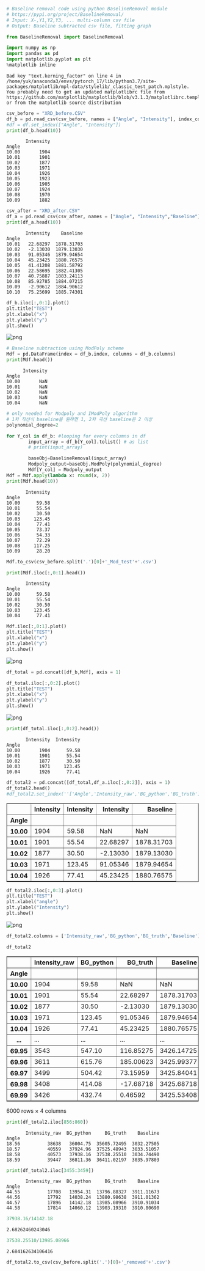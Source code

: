 ```python
# Baseline removal code using python BaselineRemoval module
# https://pypi.org/project/BaselineRemoval/
# Input: X-,Y1,Y2,Y3, ... multi-column csv file
# Output: Baseline subtracted csv file, fitting graph

from BaselineRemoval import BaselineRemoval

import numpy as np
import pandas as pd
import matplotlib.pyplot as plt
%matplotlib inline
```

    
    Bad key "text.kerning_factor" on line 4 in
    /home/yuk/anaconda3/envs/pytorch_17/lib/python3.7/site-packages/matplotlib/mpl-data/stylelib/_classic_test_patch.mplstyle.
    You probably need to get an updated matplotlibrc file from
    https://github.com/matplotlib/matplotlib/blob/v3.1.3/matplotlibrc.template
    or from the matplotlib source distribution



```python
csv_before = "XRD_before.CSV"
df_b = pd.read_csv(csv_before, names = ["Angle", "Intensity"], index_col = 'Angle')
#df = df.set_index(["Angle", "Intensity"])
print(df_b.head(10))
```

           Intensity
    Angle           
    10.00       1904
    10.01       1901
    10.02       1877
    10.03       1971
    10.04       1926
    10.05       1923
    10.06       1905
    10.07       1924
    10.08       1970
    10.09       1882



```python
csv_after = "XRD_after.CSV"
df_a = pd.read_csv(csv_after, names = ["Angle", "Intensity","Baseline"], index_col = 'Angle')
print(df_a.head(10))
```

           Intensity    Baseline
    Angle                       
    10.01   22.68297  1878.31703
    10.02   -2.13030  1879.13030
    10.03   91.05346  1879.94654
    10.04   45.23425  1880.76575
    10.05   41.41208  1881.58792
    10.06   22.58695  1882.41305
    10.07   40.75887  1883.24113
    10.08   85.92785  1884.07215
    10.09   -2.90612  1884.90612
    10.10   75.25699  1885.74301



```python
df_b.iloc[:,0:1].plot()
plt.title("TEST")
plt.xlabel("x")
plt.ylabel("y")
plt.show()
```


![png](output_3_0.png)



```python
# Baseline subtraction using ModPoly scheme
Mdf = pd.DataFrame(index = df_b.index, columns = df_b.columns)
print(Mdf.head())
```

          Intensity
    Angle          
    10.00       NaN
    10.01       NaN
    10.02       NaN
    10.03       NaN
    10.04       NaN



```python
# only needed for Modpoly and IModPoly algorithm
# 1차 직선식 baseline을 원하면 1, 2차 곡선 baseline은 2 이상
polynomial_degree=2

for Y_col in df_b: #looping for every columns in df
        input_array = df_b[Y_col].tolist() # as list
        # print(input_array)

        baseObj=BaselineRemoval(input_array)
        Modpoly_output=baseObj.ModPoly(polynomial_degree)
        Mdf[Y_col] = Modpoly_output
Mdf = Mdf.apply(lambda x: round(x, 2))
print(Mdf.head(10))
```

           Intensity
    Angle           
    10.00      59.58
    10.01      55.54
    10.02      30.50
    10.03     123.45
    10.04      77.41
    10.05      73.37
    10.06      54.33
    10.07      72.29
    10.08     117.25
    10.09      28.20



```python
Mdf.to_csv(csv_before.split('.')[0]+'_Mod_test'+'.csv')
```


```python
print(Mdf.iloc[:,0:1].head())

```

           Intensity
    Angle           
    10.00      59.58
    10.01      55.54
    10.02      30.50
    10.03     123.45
    10.04      77.41



```python
Mdf.iloc[:,0:1].plot()
plt.title("TEST")
plt.xlabel("x")
plt.ylabel("y")
plt.show()
```


![png](output_8_0.png)



```python
df_total = pd.concat([df_b,Mdf], axis = 1)
```


```python
df_total.iloc[:,0:2].plot()
plt.title("TEST")
plt.xlabel("x")
plt.ylabel("y")
plt.show()
```


![png](output_10_0.png)



```python
print(df_total.iloc[:,0:2].head())
```

           Intensity  Intensity
    Angle                      
    10.00       1904      59.58
    10.01       1901      55.54
    10.02       1877      30.50
    10.03       1971     123.45
    10.04       1926      77.41



```python
df_total2 = pd.concat([df_total,df_a.iloc[:,0:2]], axis = 1)
df_total2.head()
#df_total2.set_index(''['Angle','Intensity_raw','BG_python','BG_truth'])
```




<div>
<style scoped>
    .dataframe tbody tr th:only-of-type {
        vertical-align: middle;
    }

    .dataframe tbody tr th {
        vertical-align: top;
    }

    .dataframe thead th {
        text-align: right;
    }
</style>
<table border="1" class="dataframe">
  <thead>
    <tr style="text-align: right;">
      <th></th>
      <th>Intensity</th>
      <th>Intensity</th>
      <th>Intensity</th>
      <th>Baseline</th>
    </tr>
    <tr>
      <th>Angle</th>
      <th></th>
      <th></th>
      <th></th>
      <th></th>
    </tr>
  </thead>
  <tbody>
    <tr>
      <th>10.00</th>
      <td>1904</td>
      <td>59.58</td>
      <td>NaN</td>
      <td>NaN</td>
    </tr>
    <tr>
      <th>10.01</th>
      <td>1901</td>
      <td>55.54</td>
      <td>22.68297</td>
      <td>1878.31703</td>
    </tr>
    <tr>
      <th>10.02</th>
      <td>1877</td>
      <td>30.50</td>
      <td>-2.13030</td>
      <td>1879.13030</td>
    </tr>
    <tr>
      <th>10.03</th>
      <td>1971</td>
      <td>123.45</td>
      <td>91.05346</td>
      <td>1879.94654</td>
    </tr>
    <tr>
      <th>10.04</th>
      <td>1926</td>
      <td>77.41</td>
      <td>45.23425</td>
      <td>1880.76575</td>
    </tr>
  </tbody>
</table>
</div>




```python
df_total2.iloc[:,0:3].plot()
plt.title("TEST")
plt.xlabel("angle")
plt.ylabel("Intensity")
plt.show()
```


![png](output_13_0.png)



```python
df_total2.columns = ['Intensity_raw','BG_python','BG_truth','Baseline']
```


```python
df_total2
```




<div>
<style scoped>
    .dataframe tbody tr th:only-of-type {
        vertical-align: middle;
    }

    .dataframe tbody tr th {
        vertical-align: top;
    }

    .dataframe thead th {
        text-align: right;
    }
</style>
<table border="1" class="dataframe">
  <thead>
    <tr style="text-align: right;">
      <th></th>
      <th>Intensity_raw</th>
      <th>BG_python</th>
      <th>BG_truth</th>
      <th>Baseline</th>
    </tr>
    <tr>
      <th>Angle</th>
      <th></th>
      <th></th>
      <th></th>
      <th></th>
    </tr>
  </thead>
  <tbody>
    <tr>
      <th>10.00</th>
      <td>1904</td>
      <td>59.58</td>
      <td>NaN</td>
      <td>NaN</td>
    </tr>
    <tr>
      <th>10.01</th>
      <td>1901</td>
      <td>55.54</td>
      <td>22.68297</td>
      <td>1878.31703</td>
    </tr>
    <tr>
      <th>10.02</th>
      <td>1877</td>
      <td>30.50</td>
      <td>-2.13030</td>
      <td>1879.13030</td>
    </tr>
    <tr>
      <th>10.03</th>
      <td>1971</td>
      <td>123.45</td>
      <td>91.05346</td>
      <td>1879.94654</td>
    </tr>
    <tr>
      <th>10.04</th>
      <td>1926</td>
      <td>77.41</td>
      <td>45.23425</td>
      <td>1880.76575</td>
    </tr>
    <tr>
      <th>...</th>
      <td>...</td>
      <td>...</td>
      <td>...</td>
      <td>...</td>
    </tr>
    <tr>
      <th>69.95</th>
      <td>3543</td>
      <td>547.10</td>
      <td>116.85275</td>
      <td>3426.14725</td>
    </tr>
    <tr>
      <th>69.96</th>
      <td>3611</td>
      <td>615.76</td>
      <td>185.00623</td>
      <td>3425.99377</td>
    </tr>
    <tr>
      <th>69.97</th>
      <td>3499</td>
      <td>504.42</td>
      <td>73.15959</td>
      <td>3425.84041</td>
    </tr>
    <tr>
      <th>69.98</th>
      <td>3408</td>
      <td>414.08</td>
      <td>-17.68718</td>
      <td>3425.68718</td>
    </tr>
    <tr>
      <th>69.99</th>
      <td>3426</td>
      <td>432.74</td>
      <td>0.46592</td>
      <td>3425.53408</td>
    </tr>
  </tbody>
</table>
<p>6000 rows × 4 columns</p>
</div>




```python
print(df_total2.iloc[856:860])
```

           Intensity_raw  BG_python     BG_truth    Baseline
    Angle                                                   
    18.56          38638   36004.75  35605.72495  3032.27505
    18.57          40559   37924.96  37525.48943  3033.51057
    18.58          40573   37938.16  37538.25510  3034.74490
    18.59          39447   36811.36  36411.02197  3035.97803



```python
print(df_total2.iloc[3455:3459])
```

           Intensity_raw  BG_python     BG_truth    Baseline
    Angle                                                   
    44.55          17708   13954.31  13796.88327  3911.11673
    44.56          17792   14038.24  13880.98638  3911.01362
    44.57          17896   14142.18  13985.08966  3910.91034
    44.58          17814   14060.12  13903.19310  3910.80690



```python
37938.16/14142.18
```




    2.68262460243046




```python
37538.25510/13985.08966
```




    2.684162634106416




```python
df_total2.to_csv(csv_before.split('.')[0]+'_removed'+'.csv')
```


```python

```
